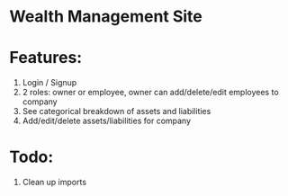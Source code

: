 # Wealth Management Site

# Features:
1. Login / Signup
2. 2 roles: owner or employee, owner can add/delete/edit employees to company
3. See categorical breakdown of assets and liabilities 
4. Add/edit/delete assets/liabilities for company

# Todo:
1. Clean up imports

